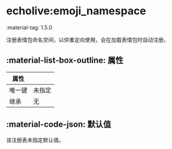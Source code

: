 # echolive:emoji_namespace

<span class="feature-tag" title="最早可用版本" markdown>
    <span class="icon">:material-tag:</span>
    <span class="text">1.5.0</span>
</span>

注册表情包命名空间，以供重定向使用，会在加载表情包时自动注册。

## :material-list-box-outline: 属性

| 属性 ||
| - | - |
| 唯一键 | 未指定 |
| 继承 | 无 |

## :material-code-json: 默认值

该注册表未指定默认值。